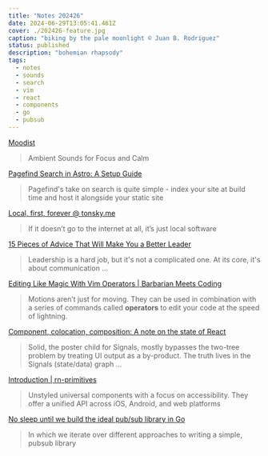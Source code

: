 ```yaml
---
title: "Notes 202426"
date: 2024-06-29T13:05:41.461Z
cover: ./202426-feature.jpg
caption: "biking by the pale moonlight © Juan B. Rodriguez"
status: published
description: "bohemian rhapsody"
tags:
  - notes
  - sounds
  - search
  - vim
  - react
  - components
  - go
  - pubsub
---
```


[Moodist](https://moodist.app/?ref=labnotes.org)
> Ambient Sounds for Focus and Calm

[Pagefind Search in Astro: A Setup Guide](https://syntackle.com/blog/pagefind-search-in-astro-site/)
> Pagefind's take on search is quite simple - index your site at build time and host it alongside your static site

[Local, first, forever @ tonsky.me](https://tonsky.me/blog/crdt-filesync/)
> If it doesn’t go to the internet at all, it’s just local software

[15 Pieces of Advice That Will Make You a Better Leader](http://flower.codes/2024/06/21/15-pieces-of-advice-that-will-make-you-a-better-leader.html)
> Leadership is a hard job, but it's not a complicated one. At its core, it's about communication ...

[Editing Like Magic With Vim Operators | Barbarian Meets Coding](https://www.barbarianmeetscoding.com/boost-your-coding-fu-with-vscode-and-vim/editing-like-magic-with-vim-operators/)
> Motions aren’t just for moving. They can be used in combination with a series of commands called **operators** to edit your code at the speed of lightning.

[Component, colocation, composition: A note on the state of React](https://bobaekang.com/blog/component-colocation-composition)
>  Solid, the poster child for Signals, mostly bypasses the two-tree problem by treating UI output as a by-product. The truth lives in the Signals (state/data) graph ...

[Introduction | rn-primitives](https://rn-primitives.vercel.app/)
> Unstyled universal components with a focus on accessibility. They offer a unified API across iOS, Android, and web platforms

[No sleep until we build the ideal pub/sub library in Go](https://rauljordan.com/no-sleep-until-we-build-the-perfect-library-in-go/)
> In which we iterate over different approaches to writing a simple, pubsub library
